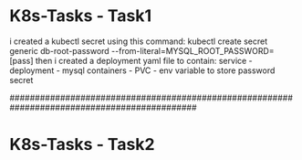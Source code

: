 # K8s-Tasks - Task1
i created a kubectl secret using this command:
	kubectl create secret generic db-root-password --from-literal=MYSQL_ROOT_PASSWORD=[pass]
then i created a deployment yaml file to contain:
	service - deployment - mysql containers - PVC - env variable to store password secret
	
#############################################################################################

# K8s-Tasks - Task2

